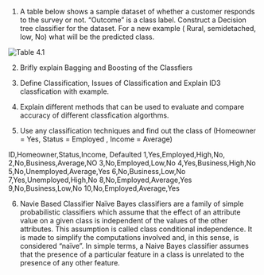 1. A table below shows a sample dataset of whether a customer responds to the survey or not. “Outcome” is a class label. Construct a Decision tree classifier for the dataset. For a new example ( Rural, semidetached, low, No)  what will be the predicted class.

![Table 4.1](/Images/Table_4.1.png)

2. Brifly explain Bagging and Boosting of the Classfiers


3. Define Classification, Issues of Classification and Explain ID3 classfication with example.


4. Explain different methods that can be used to evaluate and compare accuracy of different classfication algorthms.


5. Use any classification techniques and find out the class of (Homeowner = Yes, Status = Employed , Income = Average)

ID,Homeowner,Status,Income, Defaulted
1,Yes,Employed,High,No,
2,No,Business,Average,NO
3,No,Employed,Low,No
4,Yes,Business,High,No
5,No,Unemployed,Average,Yes
6,No,Business,Low,No
7,Yes,Unemployed,High,No
8,No,Employed,Average,Yes
9,No,Business,Low,No
10,No,Employed,Average,Yes



6. Navie Based Classifier
Naïve Bayes classifiers are a family of simple probabilistic classifiers which assume that the effect of an attribute value on a given class is independent of the values of the other attributes. This assumption is called class conditional independence. It is made to simplify the computations involved and, in this sense, is considered “naïve”. In simple terms, a Naive Bayes classifier assumes that the presence of a particular feature in a class is unrelated to the presence of any other feature.

